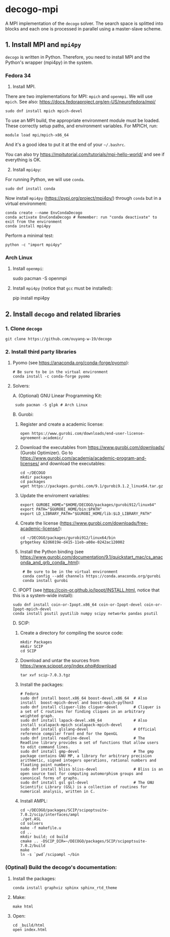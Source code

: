 # decogo-mpi

A MPI implementation of the `decogo` solver. The search space is splitted into blocks and each one is processed in parallel using a master-slave scheme.

## 1. Install MPI and `mpi4py`

`decogo` is written in Python. Therefore, you need to install MPI and the Python's wrapper (mpi4py) in the system.

### Fedora 34

1. Install MPI.

There are two implementations for MPI: `mpich` and `openmpi`. We will use `mpich`. See also: https://docs.fedoraproject.org/en-US/neurofedora/mpi/

	sudo dnf install mpich mpich-devel

To use an MPI build, the appropriate environment module must be loaded. These correctly setup paths, and environment variables. For MPICH, run:

	module load mpi/mpich-x86_64

And it's a good idea to put it at the end of your `~/.bashrc`.

You can also try https://mpitutorial.com/tutorials/mpi-hello-world/ and see if everything is OK.

2. Install `mpi4py`:

For running Python, we will use `conda`.

	sudo dnf install conda
	
Now install `mpi4py` (https://pypi.org/project/mpi4py/) through `conda` but in a virtual environment:

	conda create --name EnvCondaDecogo
	conda activate EnvCondaDecogo # Remember: run "conda deactivate" to exit from the environment
	conda install mpi4py
	
Perform a minimal test:

	python -c "import mpi4py"

### Arch Linux

1. Install `openmpi`:

	sudo pacman -S openmpi
	
2. Install `mpi4py` (notice that `gcc` must be installed):

	pip install mpi4py

## 2. Install `decogo` and related libraries

### 1. Clone `decogo`

	git clone https://github.com/ouyang-w-19/decogo

### 2. Install third party libraries

1. Pyomo (see https://anaconda.org/conda-forge/pyomo):

       # Be sure to be in the virtual environment
       conda install -c conda-forge pyomo
	
2. Solvers:

	A. (Optional) GNU Linear Programming Kit:
	
        sudo pacman -S glpk # Arch Linux
	
	B. Gurobi:
    1. Register and create a academic license:

           open https://www.gurobi.com/downloads/end-user-license-agreement-academic/
	   
	2. Download the executables from https://www.gurobi.com/downloads/ (Gurobi Optimizer). Go to https://www.gurobi.com/academia/academic-program-and-licenses/ and download the executables:
    
    	   cd ~/DECOGO
    	   mkdir packages
    	   cd packages
    	   wget https://packages.gurobi.com/9.1/gurobi9.1.2_linux64.tar.gz
    	
    3. Update the enviroment variables:
  
  	       export GUROBI_HOME="$HOME/DECOGO/packages/gurobi912/linux64"
	       export PATH="$GUROBI_HOME/bin:$PATH"
		   export LD_LIBRARY_PATH="$GUROBI_HOME/lib:$LD_LIBRARY_PATH"

  	4. Create the license (https://www.gurobi.com/downloads/free-academic-license/):
  
  		   cd ~/DECOGO/packages/gurobi912/linux64/bin
  		   grbgetkey 62d6019e-d415-11eb-a08e-0242ac120002

  	5. Install the Python binding (see https://www.gurobi.com/documentation/9.1/quickstart_mac/cs_anaconda_and_grb_conda_.html):

			# Be sure to be in the virtual environment
			conda config --add channels https://conda.anaconda.org/gurobi
			conda install gurobi
		
	C. IPOPT (see https://coin-or.github.io/Ipopt/INSTALL.html, notice that this is a system-wide install):

	   sudo dnf install coin-or-Ipopt.x86_64 coin-or-Ipopt-devel coin-or-Ipopt-mpich-devel
	   conda install psutil pyutilib numpy scipy networkx pandas psutil

	D. SCIP:
  	1. Create a directory for compiling the source code:
	
		   mkdir Packages
		   mkdir SCIP
		   cd SCIP

  	2. Download and untar the sources from https://www.scipopt.org/index.php#download
  
		   tar xvf scip-7.0.3.tgz
	
  	3. Install the packages:
	
		   # Fedora
		   sudo dnf install boost.x86_64 boost-devel.x86_64  # Also install  boost-mpich-devel and boost-mpich-python3
		   sudo dnf install cliquer-libs cliquer-devel       # Cliquer is a set of C routines for finding cliques in an arbitrary weighted graph.
		   sudo dnf install lapack-devel.x86_64              # Also install scalapack-mpich scalapack-mpich-devel
		   sudo dnf install glslang-devel                    # Official reference compiler front end for the OpenGL
		   sudo dnf install readline-devel                   # The Readline library provides a set of functions that allow users to edit command lines.
		   sudo dnf install gmp-devel                        # The gmp package contains GNU MP, a library for arbitrary precision arithmetic, signed integers operations, rational numbers and floating point numbers.
		   sudo dnf install bliss bliss-devel                # Bliss is an open source tool for computing automorphism groups and canonical forms of graphs.
		   sudo dnf install gsl gsl-devel                    # The GNU Scientific Library (GSL) is a collection of routines for numerical analysis, written in C.
			
  	4. Install AMPL:
  
  		   cd ~/DECOGO/packages/SCIP/scipoptsuite-7.0.2/scip/interfaces/ampl
  		   ./get.ASL
  		   cd solvers
  		   make -f makefile.u
  		   cd ..
		   mkdir build; cd build
		   cmake .. -DSCIP_DIR=~/DECOGO/packages/SCIP/scipoptsuite-7.0.2/build
		   make
		   ln -s `pwd`/scipampl ~/bin
	
### (Optinal) Build the decogo's documentation:

1. Install the packages:

       conda install graphviz sphinx sphinx_rtd_theme
		
3. Make:

	   make html
		
4. Open:

	   cd _build/html
	   open index.html

